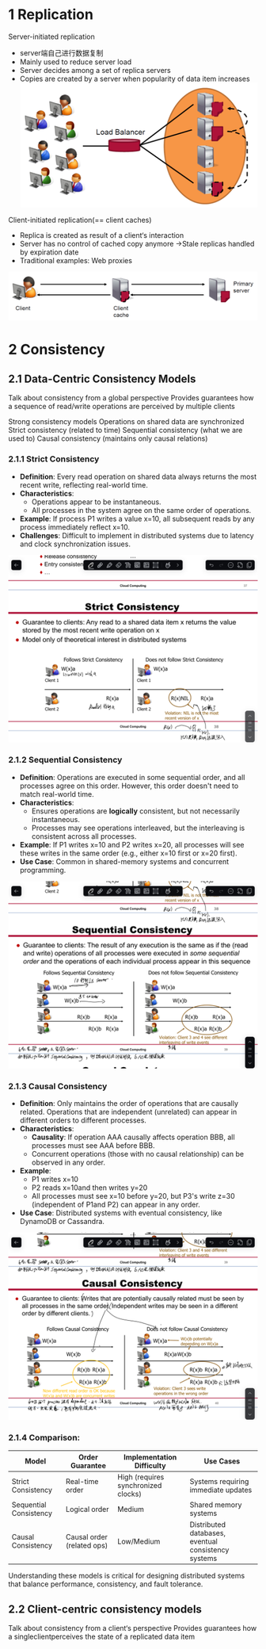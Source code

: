 
# 1 Replication


Server-initiated replication
- server端自己进行数据复制 
- Mainly used to reduce server load
- Server decides among a set of replica servers
- Copies are created by a server when popularity of data item increases
![](image/Pasted%20image%2020241121235931.png)

Client-initiated replication(== client caches)
- Replica is created as result of a client‘s interaction
- Server has no control of cached copy anymore →Stale replicas handled by expiration date
- Traditional examples: Web proxies

![](image/Pasted%20image%2020241122000011.png)


# 2 Consistency


## 2.1 Data-Centric Consistency Models

Talk about consistency from a global perspective
Provides guarantees how a sequence of read/write operations are perceived by multiple clients

Strong consistency models
Operations on shared data are synchronized
Strict consistency (related to time)
Sequential consistency (what we are used to)
Causal consistency (maintains only causal relations)


### 2.1.1 Strict Consistency

- **Definition**: Every read operation on shared data always returns the most recent write, reflecting real-world time.
- **Characteristics**:
    - Operations appear to be instantaneous.
    - All processes in the system agree on the same order of operations.
- **Example**: If process P1 writes a value x=10, all subsequent reads by any process immediately reflect x=10.
- **Challenges**: Difficult to implement in distributed systems due to latency and clock synchronization issues.

![](image/583a01da1788ac4697bb415dcd2e0f4.png)


### 2.1.2 Sequential Consistency

- **Definition**: Operations are executed in some sequential order, and all processes agree on this order. However, this order doesn't need to match real-world time.
- **Characteristics**:
    - Ensures operations are **logically** consistent, but not necessarily instantaneous.
    - Processes may see operations interleaved, but the interleaving is consistent across all processes.
- **Example**: If P1 writes x=10 and P2 writes x=20, all processes will see these writes in the same order (e.g., either x=10 first or x=20 first).
- **Use Case**: Common in shared-memory systems and concurrent programming.

![](image/80a9dbc177d1cdf481a127923922aea.png)
### 2.1.3 Causal Consistency

- **Definition**: Only maintains the order of operations that are causally related. Operations that are independent (unrelated) can appear in different orders to different processes.
- **Characteristics**:
    - **Causality**: If operation AAA causally affects operation BBB, all processes must see AAA before BBB.
    - Concurrent operations (those with no causal relationship) can be observed in any order.
- **Example**:
    - P1 writes x=10
    - P2 reads x=10and then writes y=20
    - All processes must see x=10 before y=20, but P3's write z=30 (independent of P1and P2) can appear in any order.
- **Use Case**: Distributed systems with eventual consistency, like DynamoDB or Cassandra.

![](image/75af35545af0ec9250438b37e215eec.png)

### 2.1.4 Comparison:

|**Model**|**Order Guarantee**|**Implementation Difficulty**|**Use Cases**|
|---|---|---|---|
|Strict Consistency|Real-time order|High (requires synchronized clocks)|Systems requiring immediate updates|
|Sequential Consistency|Logical order|Medium|Shared memory systems|
|Causal Consistency|Causal order (related ops)|Low/Medium|Distributed databases, eventual consistency systems|

Understanding these models is critical for designing distributed systems that balance performance, consistency, and fault tolerance.

## 2.2 Client-centric consistency models
Talk about consistency from a client‘s perspective
Provides guarantees how a singleclientperceives the state of a replicated data item